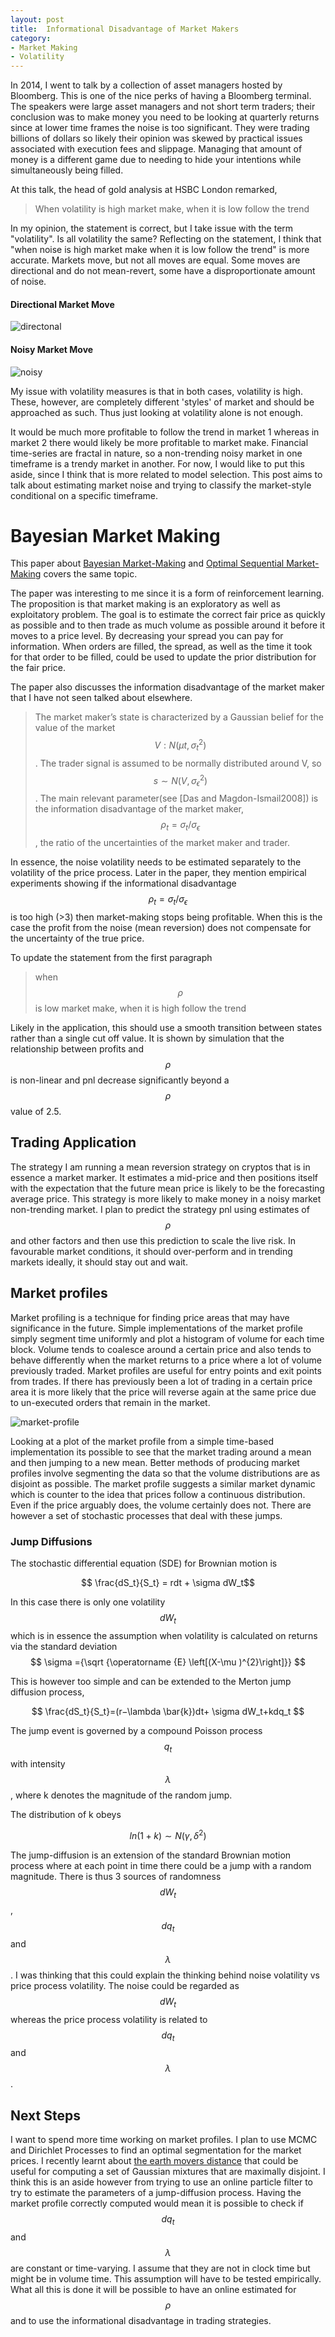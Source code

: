 ```yaml
---
layout: post
title:  Informational Disadvantage of Market Makers
category:
- Market Making
- Volatility
---
```


In 2014, I went to talk by a collection of asset managers hosted by Bloomberg. This is one of the nice perks of having a Bloomberg terminal.
The speakers were large asset managers and not short term traders; their conclusion was to make money you need to be looking at quarterly
returns since at lower time frames the noise is too significant. They were trading billions of dollars so likely their opinion was skewed by
practical issues associated with execution fees and slippage.
Managing that amount of money is a different game due to needing to hide your intentions while simultaneously being filled.

At this talk, the head of gold analysis at HSBC London remarked,
> When volatility is high market make, when it is low follow the trend

In my opinion, the statement is correct, but I take issue with the term "volatility". Is all volatility the same?
Reflecting on the statement, I think that "when noise is high market make when it is low follow the trend" is more accurate.
Markets move, but not all moves are equal. Some moves are directional and do not mean-revert, some have a disproportionate amount of noise.

#### Directional Market Move

![directonal](/assets/2020-12-28/directional.png)

#### Noisy Market Move

![noisy](/assets/2020-12-28/noisy.png)

My issue with volatility measures is that in both cases, volatility is high.
These, however, are completely different 'styles' of market and should be approached as such.
Thus just looking at volatility alone is not enough.

It would be much more profitable to follow the trend in market 1 whereas in market 2 there would likely be more profitable to market make.
Financial time-series are fractal in nature, so a non-trending noisy market in one timeframe is a trendy market in another.
For now, I would like to put this aside, since I think that is more related to model selection.
This post aims to talk about estimating market noise and trying to classify the market-style conditional on a specific timeframe.

# Bayesian Market Making

This paper about [Bayesian Market-Making](/assets/2020-12-28/bmm-ec.pdf) and [Optimal Sequential Market-Making](/assets/2020-12-28/opt-mm-nips.pdf) covers the same topic.

The paper was interesting to me since it is a form of reinforcement learning. The proposition is that market making is an
exploratory as well as exploitatory problem. The goal is to estimate the correct fair price as quickly as possible and to then
trade as much volume as possible around it before it moves to a price level. By decreasing your spread you can pay for information.
When orders are filled, the spread, as well as the time it took for that order to be filled, could be used to update the prior
distribution for the fair price.

The paper also discusses the information disadvantage of the market maker that I have not seen talked about elsewhere.

>The market maker’s state is characterized by a Gaussian belief for the value of the market $$V: N(\mu t, \sigma^2_t) $$.
The trader signal is assumed to be normally distributed around V, so $$ s∼N(V, σ^2_\epsilon) $$.
The main relevant parameter(see [Das and Magdon-Ismail2008]) is the information disadvantage of the market maker,
$$ \rho_t = \sigma_t/ \sigma_\epsilon $$, the ratio of the uncertainties of the market maker and trader.

In essence, the noise volatility needs to be estimated separately to the volatility of the price process.
Later in the paper, they mention empirical experiments showing if the informational disadvantage
$$ \rho_t = \sigma_t/ \sigma_\epsilon $$ is too high (>3) then market-making stops being profitable.
When this is the case the profit from the noise (mean reversion) does not compensate for the uncertainty of the true price.

To update the statement from the first paragraph
> when $$ \rho $$ is low market make, when it is high follow the trend

Likely in the application, this should use a smooth transition between states rather than a single cut off value. It is shown by simulation that
the relationship between profits and $$ \rho $$ is non-linear and pnl decrease significantly beyond a $$ \rho$$ value of 2.5.

## Trading Application

The strategy I am running a mean reversion strategy on cryptos that is in essence a market marker.
It estimates a mid-price and then positions itself with the expectation that the future mean price is likely to be the forecasting average price.
This strategy is more likely to make money in a noisy market non-trending market. I plan to predict the strategy pnl using estimates of $$ \rho $$ and other factors and then use this prediction to scale the live risk.
In favourable market conditions, it should over-perform and in trending markets ideally, it should stay out and wait.

## Market profiles

Market profiling is a technique for finding price areas that may have significance in the future. Simple implementations of the market profile simply
segment time uniformly and plot a histogram of volume for each time block. Volume tends to coalesce around a certain price and also tends to behave differently
when the market returns to a price where a lot of volume previously traded. Market profiles are useful for entry points and exit points from trades.
If there has previously been a lot of trading in a certain price area it is more likely that the price will reverse again at the same price
due to un-executed orders that remain in the market.

![market-profile](/assets/2020-12-28/market-profile.jpg)

Looking at a plot of the market profile from a simple time-based implementation its possible to see that the market trading around a
mean and then jumping to a new mean. Better methods of producing market profiles involve segmenting the data so that the
volume distributions are as disjoint as possible. The market profile suggests a similar market dynamic which is counter to
the idea that prices follow a continuous distribution. Even if the price arguably does, the volume certainly does not.
There are however a set of stochastic processes that deal with these jumps.

### Jump Diffusions

The stochastic differential equation (SDE) for Brownian motion is

$$ \frac{dS_t}{S_t} = rdt + \sigma dW_t$$

In this case there is only one volatility $$dW_t$$ which is in essence the assumption when volatility is calculated on returns via
 the standard deviation $$ \sigma ={\sqrt {\operatorname {E} \left[(X-\mu )^{2}\right]}} $$

This is however too simple and can be extended to the Merton jump diffusion process,

$$ \frac{dS_t}{S_t}=(r−\lambda \bar{k})dt+ \sigma dW_t+kdq_t $$

The jump event is governed by a compound Poisson process $$q_t$$ with intensity $$\lambda$$, where k denotes
the magnitude of the random jump.

The distribution of k obeys

$$ ln(1+k) \sim N(\gamma, \delta^2) $$

The jump-diffusion is an extension of the standard Brownian motion process where at each point in time there could be a jump with a random magnitude.
There is thus 3 sources of randomness $$dW_t$$, $$dq_t$$ and $$\lambda$$. I was thinking that this could explain
the thinking behind noise volatility vs price process volatility. The noise could be regarded as $$dW_t$$ whereas the price process volatility is related to
$$dq_t$$ and $$\lambda$$.

## Next Steps

I want to spend more time working on market profiles. I plan to use MCMC and Dirichlet Processes to find an optimal segmentation for the market prices.
I recently learnt about [the earth movers distance][earth] that could be useful for computing a set of Gaussian mixtures that are maximally disjoint.
I think this is an aside however from trying to use an online particle filter to try to estimate the parameters of a jump-diffusion process.
Having the market profile correctly computed would mean it is possible to check if $$dq_t$$ and $$\lambda$$ are constant or time-varying.
I assume that they are not in clock time but might be in volume time. This assumption will have to be tested empirically.
What all this is done it will be possible to have an online estimated for $$ \rho $$ and to use the informational disadvantage in trading strategies.



[earth]: https://en.wikipedia.org/wiki/Earth_mover%27s_distance
